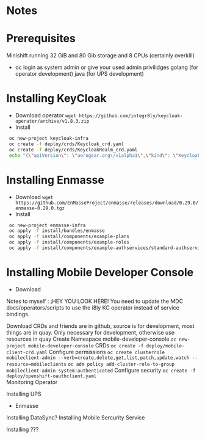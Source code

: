 Notes
=====

Prerequisites
=============
 Minishift running 32 GiB and 80 Gib storage and 8 CPUs (certainly overkill)
 * oc login as system admin or give your used admin privilidges
 golang (for operator development)
 java (for UPS development)

Installing KeyCloak
===================
  * Download operator
  `wget https://github.com/integr8ly/keycloak-operator/archive/v1.8.3.zip`
  * Install
  ```bash
   oc new-project keycloak-infra
   oc create -f deploy/crds/Keycloak_crd.yaml 
   oc create -f deploy/crds/KeycloakRealm_crd.yaml 
   echo "{\"apiVersion\": \"aerogear.org\/v1alpha1\",\"kind\": \"Keycloak\",\"metadata\": {\"name\": \"example-provision\"},\"spec\":{\"adminCredentials\": \"\",\"plugins\": [\"keycloak-metrics-spi\"],\"provision\": true}}" | oc create -f -      
  ```

Installing Enmasse
==================
  * Download
  `wget https://github.com/EnMasseProject/enmasse/releases/download/0.29.0/enmasse-0.29.0.tgz`
  * Install
  ```bash
   oc new-project enmasse-infra
   oc apply -f install/bundles/enmasse
   oc apply -f install/components/example-plans
   oc apply -f install/components/example-roles
   oc apply -f install/components/example-authservices/standard-authservice.yaml
  ```

Installing Mobile Developer Console
===================================
 * Download 
 

 Notes to myself : ¡HEY YOU LOOK HERE!  You need to update the MDC docs/operators/scripts to use the i8ly KC operator instead of service bindings.

 Download
    CRDs and friends are in github, source is for development, most things are in quay.
    Only necessary for development, otherwise use resources in quay
 Create Namespace
    mobile-developer-console
    `oc new-project mobile-developer-console`
 CRDs
    `oc create -f deploy/mobile-client-crd.yaml`
 Configure permissions
    `oc create clusterrole mobileclient-admin --verb=create,delete,get,list,patch,update,watch --resource=mobileclients`
    `oc adm policy add-cluster-role-to-group mobileclient-admin system:authenticated`
 Configure security
    `oc create -f deploy/openshift-oauthclient.yaml`    
 Monitoring
 Operator

Installing UPS
 * Enmasse

Installing DataSync?
Installing Mobile Sercurity Service

Installing ???

